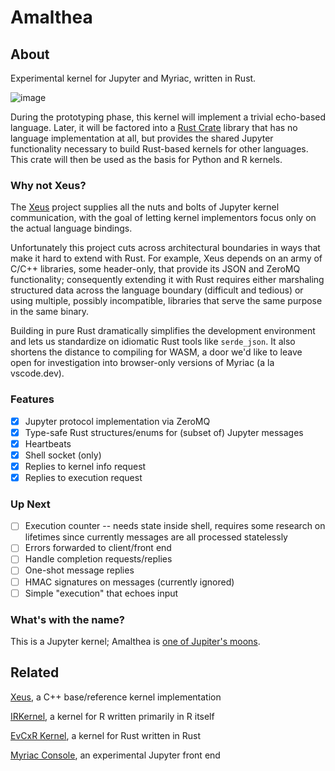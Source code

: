 # Amalthea

## About

Experimental kernel for Jupyter and Myriac, written in Rust. 

![image](https://user-images.githubusercontent.com/470418/151626974-52ac0047-0e98-494d-ad00-c0d293df696f.png)

During the prototyping phase, this kernel will implement a trivial echo-based language. Later, it will be factored into a [Rust Crate](https://doc.rust-lang.org/book/ch07-01-packages-and-crates.html) library that has no language implementation at all, but provides the shared Jupyter functionality necessary to build Rust-based kernels for other languages. This crate will then be used as the basis for Python and R kernels. 

### Why not Xeus?

The [Xeus](https://github.com/jupyter-xeus/xeus) project supplies all the nuts and bolts of Jupyter kernel communication, with the goal of letting kernel implementors focus only on the actual language bindings. 

Unfortunately this project cuts across architectural boundaries in ways that make it hard to extend with Rust. For example, Xeus depends on an army of C/C++ libraries, some header-only, that provide its JSON and ZeroMQ functionality; consequently extending it with Rust requires either marshaling structured data across the language boundary (difficult and tedious) or using multiple, possibly incompatible, libraries that serve the same purpose in the same binary.

Building in pure Rust dramatically simplifies the development environment and lets us standardize on idiomatic Rust tools like `serde_json`. It also shortens the distance to compiling for WASM, a door we'd like to leave open for investigation into browser-only versions of Myriac (a la vscode.dev).

### Features

- [X] Jupyter protocol implementation via ZeroMQ
- [X] Type-safe Rust structures/enums for (subset of) Jupyter messages
- [X] Heartbeats
- [X] Shell socket (only)
- [X] Replies to kernel info request
- [X] Replies to execution request

### Up Next

- [ ] Execution counter -- needs state inside shell, requires some research on lifetimes since currently messages are all processed statelessly
- [ ] Errors forwarded to client/front end
- [ ] Handle completion requests/replies
- [ ] One-shot message replies
- [ ] HMAC signatures on messages (currently ignored)
- [ ] Simple "execution" that echoes input

### What's with the name?

This is a Jupyter kernel; Amalthea is [one of Jupiter's moons](https://en.wikipedia.org/wiki/Amalthea_(moon)).

## Related

[Xeus](https://github.com/jupyter-xeus/xeus), a C++ base/reference kernel implementation

[IRKernel](https://github.com/IRkernel/IRkernel), a kernel for R written primarily in R itself

[EvCxR Kernel](https://github.com/google/evcxr/tree/main/evcxr_jupyter), a kernel for Rust written in Rust

[Myriac Console](https://github.com/rstudio/myriac-console), an experimental Jupyter front end


